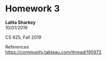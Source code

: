 Homework 3
================
**Lalita Sharkey**  
10/01/2019

CS 625, Fall 2019


References  
https://community.tableau.com/thread/195972
